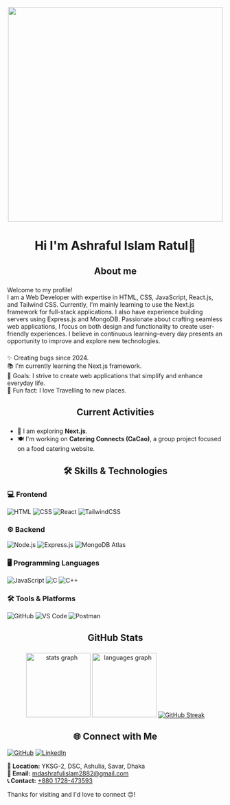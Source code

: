 <div align="center">
  <img height="500" src="https://i.ibb.co.com/7JKckHmw/github-banner.png"  />
</div>

###

<h1 align="center">Hi I'm Ashraful Islam Ratul👋</h1>

<h2 align="center">About me</h2>

###

<p align="left">Welcome to my profile! <br> I am a Web Developer with expertise in HTML, CSS, JavaScript, React.js, and Tailwind CSS. Currently, I'm mainly learning to use the Next.js framework for full-stack applications. I also have experience building servers using Express.js and MongoDB. Passionate about crafting seamless web applications, I focus on both design and functionality to create user-friendly experiences. I believe in continuous learning-every day presents an opportunity to improve and explore new technologies.</p>

###

<p align="left">✨ Creating bugs since 2024.<br>📚 I'm currently learning the Next.js framework.<br>🎯 Goals: I strive to create web applications that simplify and enhance everyday life.<br>🎲 Fun fact: I love Travelling to new places.</p>

###

<h2 align="center">Current Activities</h2>

###

<ul>
  <li>🚀 I am exploring <strong>Next.js</strong>.</li>
  <li>🍽️ I'm working on <strong>Catering Connects (CaCao)</strong>, a group project focused on a food catering website.</li>
</ul>

###

###

<h2 align="center">🛠️ Skills & Technologies</h2>

### 💻 Frontend
![HTML](https://img.shields.io/badge/HTML5-E34F26?style=for-the-badge&logo=html5&logoColor=white)
![CSS](https://img.shields.io/badge/CSS3-1572B6?style=for-the-badge&logo=css3&logoColor=white)
![React](https://img.shields.io/badge/React-61DAFB?style=for-the-badge&logo=react&logoColor=white)
![TailwindCSS](https://img.shields.io/badge/TailwindCSS-38B2AC?style=for-the-badge&logo=tailwind-css&logoColor=white)

### ⚙️ Backend
![Node.js](https://img.shields.io/badge/Node.js-43853d?style=for-the-badge&logo=node.js&logoColor=white)
![Express.js](https://img.shields.io/badge/Express.js-000000?style=for-the-badge&logo=express&logoColor=white)
![MongoDB Atlas](https://img.shields.io/badge/MongoDB%20Atlas-47A248?style=for-the-badge&logo=mongodb&logoColor=white)

### 🖥️ Programming Languages
![JavaScript](https://img.shields.io/badge/JavaScript-F7DF1E?style=for-the-badge&logo=javascript&logoColor=black)
![C](https://img.shields.io/badge/C-00599C?style=for-the-badge&logo=c&logoColor=white)
![C++](https://img.shields.io/badge/C++-00599C?style=for-the-badge&logo=c%2B%2B&logoColor=white)

### 🛠️ Tools & Platforms
![GitHub](https://img.shields.io/badge/GitHub-181717?style=for-the-badge&logo=github&logoColor=white)
![VS Code](https://img.shields.io/badge/VS%20Code-007ACC?style=for-the-badge&logo=visual-studio-code&logoColor=white)
![Postman](https://img.shields.io/badge/Postman-FF6C37?style=for-the-badge&logo=postman&logoColor=white)

###

<h2 align="center">GitHub Stats</h2>

###

<div align="center">
  <img src="https://github-readme-stats.vercel.app/api?username=mdashraful24&hide_title=false&hide_rank=false&show_icons=true&include_all_commits=true&count_private=true&disable_animations=false&theme=dracula&locale=en&hide_border=false&order=1" height="150" alt="stats graph"  />
  <img src="https://github-readme-stats.vercel.app/api/top-langs?username=mdashraful24&locale=en&hide_title=false&layout=compact&card_width=320&langs_count=5&theme=dracula&hide_border=false&order=2" height="150" alt="languages graph"  />
  <a href="https://git.io/streak-stats">
  <img src="https://nirzak-streak-stats.vercel.app?user=mdashraful24&theme=dark" alt="GitHub Streak" />
</a>
</div>

###

<h2 align="center">🌐 Connect with Me</h2>

[![GitHub](https://img.shields.io/badge/GitHub-100000?style=for-the-badge&logo=github&logoColor=white)](https://github.com/mdashraful24)
[![LinkedIn](https://img.shields.io/badge/LinkedIn-0077B5?style=for-the-badge&logo=linkedin&logoColor=white)](https://www.linkedin.com/in/ashraful-islam-ratul/)

**📍 Location:** YKSG-2, DSC, Ashulia, Savar, Dhaka  
**📧 Email:** [mdashrafulislam2882@gmail.com](mailto:mdashrafulislam2882@gmail.com)  
**📞 Contact:** [+880 1728-473593](tel:+8801728473593)  

<p align="left">
  Thanks for visiting and I'd love to connect 😊!
</p>

###
